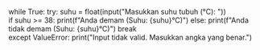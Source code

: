 while True:
    try:
        suhu = float(input("Masukkan suhu tubuh (°C): "))  
        if suhu >= 38:
            print(f"Anda demam (Suhu: {suhu}°C)")
        else:
            print(f"Anda tidak demam (Suhu: {suhu}°C)")
        break  
    except ValueError:
        print("Input tidak valid. Masukkan angka yang benar.")